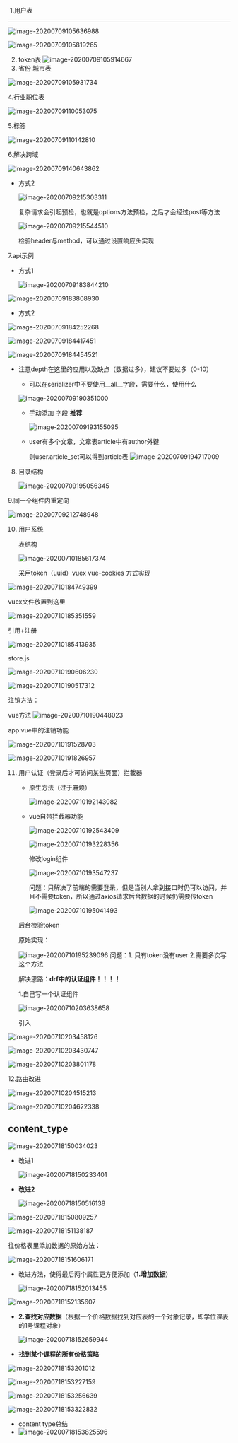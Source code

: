 ​	1.用户表

****

![image-20200709105636988](C:\Users\wh\AppData\Roaming\Typora\typora-user-images\image-20200709105636988.png)

![image-20200709105819265](C:\Users\wh\AppData\Roaming\Typora\typora-user-images\image-20200709105819265.png)

2. token表
   ![image-20200709105914667](C:\Users\wh\AppData\Roaming\Typora\typora-user-images\image-20200709105914667.png)
3. 省份 城市表

![image-20200709105931734](C:\Users\wh\AppData\Roaming\Typora\typora-user-images\image-20200709105931734.png)

4.行业职位表

![image-20200709110053075](C:\Users\wh\AppData\Roaming\Typora\typora-user-images\image-20200709110053075.png)

5.标签

![image-20200709110142810](C:\Users\wh\AppData\Roaming\Typora\typora-user-images\image-20200709110142810.png)



6.解决跨域

![image-20200709140643862](C:\Users\wh\AppData\Roaming\Typora\typora-user-images\image-20200709140643862.png)

- 方式2

  ![image-20200709215303311](C:\Users\wh\AppData\Roaming\Typora\typora-user-images\image-20200709215303311.png)

  复杂请求会引起预检，也就是options方法预检，之后才会经过post等方法

  ![image-20200709215544510](C:\Users\wh\Desktop\django_vue_blog项目\python_web_learn2020spring\image-20200709215544510.png)

  检验header与method，可以通过设置响应头实现

7.api示例

- 方式1

  ![image-20200709183844210](C:\Users\wh\AppData\Roaming\Typora\typora-user-images\image-20200709183844210.png)

![image-20200709183808930](C:\Users\wh\AppData\Roaming\Typora\typora-user-images\image-20200709183808930.png)

- 方式2

![image-20200709184252268](C:\Users\wh\AppData\Roaming\Typora\typora-user-images\image-20200709184252268.png)

![image-20200709184417451](C:\Users\wh\AppData\Roaming\Typora\typora-user-images\image-20200709184417451.png)

![image-20200709184454521](C:\Users\wh\AppData\Roaming\Typora\typora-user-images\image-20200709184454521.png)

* 注意depth在这里的应用以及缺点（数据过多），建议不要过多（0-10）

  + 可以在serializer中不要使用\_\_all\_\_字段，需要什么，使用什么

  ![image-20200709190351000](C:\Users\wh\AppData\Roaming\Typora\typora-user-images\image-20200709190351000.png)

  - 手动添加 字段 **推荐**

    ![image-20200709193155095](C:\Users\wh\AppData\Roaming\Typora\typora-user-images\image-20200709193155095.png)

  + user有多个文章，文章表article中有author外键

    则user.article_set可以得到article表
    ![image-20200709194717009](C:\Users\wh\AppData\Roaming\Typora\typora-user-images\image-20200709194717009.png)

8. 目录结构

   ![image-20200709195056345](C:\Users\wh\AppData\Roaming\Typora\typora-user-images\image-20200709195056345.png)

9.同一个组件内重定向

![image-20200709212748948](C:\Users\wh\AppData\Roaming\Typora\typora-user-images\image-20200709212748948.png)

10. 用户系统

    表结构

    ![image-20200710185617374](C:\Users\wh\AppData\Roaming\Typora\typora-user-images\image-20200710185617374.png)

    采用token（uuid）vuex vue-cookies 方式实现

![image-20200710184749399](C:\Users\wh\AppData\Roaming\Typora\typora-user-images\image-20200710184749399.png)

vuex文件放置到这里

![image-20200710185351559](C:\Users\wh\AppData\Roaming\Typora\typora-user-images\image-20200710185351559.png)

引用+注册

![image-20200710185413935](C:\Users\wh\AppData\Roaming\Typora\typora-user-images\image-20200710185413935.png)

store.js

![image-20200710190606230](C:\Users\wh\AppData\Roaming\Typora\typora-user-images\image-20200710190606230.png)

![image-20200710190517312](C:\Users\wh\AppData\Roaming\Typora\typora-user-images\image-20200710190517312.png)

注销方法：



vue方法
![image-20200710190448023](C:\Users\wh\AppData\Roaming\Typora\typora-user-images\image-20200710190448023.png)

app.vue中的注销功能

![image-20200710191528703](C:\Users\wh\AppData\Roaming\Typora\typora-user-images\image-20200710191528703.png)

![image-20200710191826957](C:\Users\wh\AppData\Roaming\Typora\typora-user-images\image-20200710191826957.png)

11. 用户认证（登录后才可访问某些页面）拦截器

    * 原生方法（过于麻烦）

      ![image-20200710192143082](C:\Users\wh\AppData\Roaming\Typora\typora-user-images\image-20200710192143082.png)

    * vue自带拦截器功能

      ![image-20200710192543409](C:\Users\wh\AppData\Roaming\Typora\typora-user-images\image-20200710192543409.png)

      ![image-20200710193228356](C:\Users\wh\AppData\Roaming\Typora\typora-user-images\image-20200710193228356.png)

      修改login组件

      ![image-20200710193547237](C:\Users\wh\AppData\Roaming\Typora\typora-user-images\image-20200710193547237.png)

      问题：只解决了前端的需要登录，但是当别人拿到接口时仍可以访问，并且不需要token，所以通过axios请求后台数据的时候仍需要传token

      ![image-20200710195041493](C:\Users\wh\AppData\Roaming\Typora\typora-user-images\image-20200710195041493.png)

    后台检验token

    原始实现：

    ![image-20200710195239096](C:\Users\wh\AppData\Roaming\Typora\typora-user-images\image-20200710195239096.png)
    问题：1. 只有token没有user  2.需要多次写这个方法

    解决思路：**drf中的认证组件！！！！**

    1.自己写一个认证组件

    ![image-20200710203638658](C:\Users\wh\AppData\Roaming\Typora\typora-user-images\image-20200710203638658.png)

    引入

    

![image-20200710203458126](C:\Users\wh\AppData\Roaming\Typora\typora-user-images\image-20200710203458126.png)

![image-20200710203430747](C:\Users\wh\AppData\Roaming\Typora\typora-user-images\image-20200710203430747.png)

![image-20200710203801178](C:\Users\wh\AppData\Roaming\Typora\typora-user-images\image-20200710203801178.png)

12.路由改进

![image-20200710204515213](C:\Users\wh\AppData\Roaming\Typora\typora-user-images\image-20200710204515213.png)

![image-20200710204622338](C:\Users\wh\AppData\Roaming\Typora\typora-user-images\image-20200710204622338.png)

## content_type

![image-20200718150034023](C:\Users\wh\AppData\Roaming\Typora\typora-user-images\image-20200718150034023.png)

* 改进1

  ![image-20200718150233401](C:\Users\wh\AppData\Roaming\Typora\typora-user-images\image-20200718150233401.png)

* **改进2**

  ![image-20200718150516138](C:\Users\wh\AppData\Roaming\Typora\typora-user-images\image-20200718150516138.png)

![image-20200718150809257](C:\Users\wh\AppData\Roaming\Typora\typora-user-images\image-20200718150809257.png)

![image-20200718151138187](C:\Users\wh\AppData\Roaming\Typora\typora-user-images\image-20200718151138187.png)

往价格表里添加数据的原始方法：

![image-20200718151606171](C:\Users\wh\AppData\Roaming\Typora\typora-user-images\image-20200718151606171.png)

* 改进方法，使得最后两个属性更方便添加（**1.增加数据**）

  ![image-20200718152013455](C:\Users\wh\AppData\Roaming\Typora\typora-user-images\image-20200718152013455.png)

![image-20200718152135607](C:\Users\wh\AppData\Roaming\Typora\typora-user-images\image-20200718152135607.png)

* **2.查找对应数据**（根据一个价格数据找到对应表的一个对象记录，即学位课表的1号课程对象）

  ![image-20200718152659944](C:\Users\wh\AppData\Roaming\Typora\typora-user-images\image-20200718152659944.png)

* **找到某个课程的所有价格策略**

![image-20200718153201012](C:\Users\wh\AppData\Roaming\Typora\typora-user-images\image-20200718153201012.png)

![image-20200718153227159](C:\Users\wh\AppData\Roaming\Typora\typora-user-images\image-20200718153227159.png)

![image-20200718153256639](C:\Users\wh\AppData\Roaming\Typora\typora-user-images\image-20200718153256639.png)

![image-20200718153322832](C:\Users\wh\AppData\Roaming\Typora\typora-user-images\image-20200718153322832.png)

* content type总结
* ![image-20200718153825596](C:\Users\wh\AppData\Roaming\Typora\typora-user-images\image-20200718153825596.png)